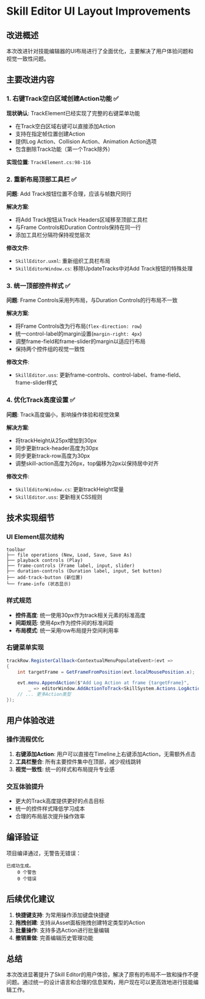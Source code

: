 # Skill Editor UI Layout Improvements

## 改进概述

本次改进针对技能编辑器的UI布局进行了全面优化，主要解决了用户体验问题和视觉一致性问题。

## 主要改进内容

### 1. 右键Track空白区域创建Action功能 ✅

**现状确认**: TrackElement已经实现了完整的右键菜单功能
- 在Track空白区域右键可以直接添加Action
- 支持在指定帧位置创建Action
- 提供Log Action、Collision Action、Animation Action选项
- 包含删除Track功能（第一个Track除外）

**实现位置**: `TrackElement.cs:98-116`

### 2. 重新布局顶部工具栏 ✅

**问题**: Add Track按钮位置不合理，应该与帧数尺同行

**解决方案**:
- 将Add Track按钮从Track Headers区域移至顶部工具栏
- 与Frame Controls和Duration Controls保持在同一行
- 添加工具栏分隔符保持视觉层次

**修改文件**:
- `SkillEditor.uxml`: 重新组织工具栏布局
- `SkillEditorWindow.cs`: 移除UpdateTracks中对Add Track按钮的特殊处理

### 3. 统一顶部控件样式 ✅

**问题**: Frame Controls采用列布局，与Duration Controls的行布局不一致

**解决方案**:
- 将Frame Controls改为行布局(`flex-direction: row`)
- 统一control-label的margin设置(`margin-right: 4px`)
- 调整frame-field和frame-slider的margin以适应行布局
- 保持两个控件组的视觉一致性

**修改文件**:
- `SkillEditor.uss`: 更新frame-controls、control-label、frame-field、frame-slider样式

### 4. 优化Track高度设置 ✅

**问题**: Track高度偏小，影响操作体验和视觉效果

**解决方案**:
- 将trackHeight从25px增加到30px
- 同步更新track-header高度为30px
- 同步更新track-row高度为30px
- 调整skill-action高度为26px，top偏移为2px以保持居中对齐

**修改文件**:
- `SkillEditorWindow.cs`: 更新trackHeight常量
- `SkillEditor.uss`: 更新相关CSS规则

## 技术实现细节

### UI Element层次结构
```
toolbar
├── file operations (New, Load, Save, Save As)
├── playback controls (Play)
├── frame-controls (Frame label, input, slider)
├── duration-controls (Duration label, input, Set button)
├── add-track-button (新位置)
└── frame-info (状态显示)
```

### 样式规范
- **控件高度**: 统一使用30px作为track相关元素的标准高度
- **间距规范**: 使用4px作为控件间的标准间距
- **布局模式**: 统一采用row布局提升空间利用率

### 右键菜单实现
```csharp
trackRow.RegisterCallback<ContextualMenuPopulateEvent>(evt =>
{
    int targetFrame = GetFrameFromPosition(evt.localMousePosition.x);

    evt.menu.AppendAction($"Add Log Action at frame {targetFrame}",
        _ => editorWindow.AddActionToTrack<SkillSystem.Actions.LogAction>(this.trackIndex, targetFrame));
    // ... 更多Action类型
});
```

## 用户体验改进

### 操作流程优化
1. **右键添加Action**: 用户可以直接在Timeline上右键添加Action，无需额外点击
2. **工具栏整合**: 所有主要控件集中在顶部，减少视线跳转
3. **视觉一致性**: 统一的样式和布局提升专业感

### 交互体验提升
- 更大的Track高度提供更好的点击目标
- 统一的控件样式降低学习成本
- 合理的布局层次提升操作效率

## 编译验证

项目编译通过，无警告无错误：
```
已成功生成。
    0 个警告
    0 个错误
```

## 后续优化建议

1. **快捷键支持**: 为常用操作添加键盘快捷键
2. **拖拽创建**: 支持从Asset面板拖拽创建特定类型的Action
3. **批量操作**: 支持多选Action进行批量编辑
4. **撤销重做**: 完善编辑历史管理功能

## 总结

本次改进显著提升了Skill Editor的用户体验，解决了原有的布局不一致和操作不便问题。通过统一的设计语言和合理的信息架构，用户现在可以更高效地进行技能编辑工作。